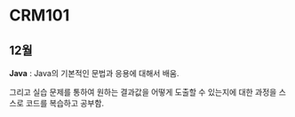 # CRM101

## 12월

**Java** : Java의 기본적인 문법과 응용에 대해서 배움. 

그리고 실습 문제를 통하여 원하는 결과값을 어떻게 도출할 수 있는지에 대한 과정을 스스로 코드를 복습하고 공부함.    

